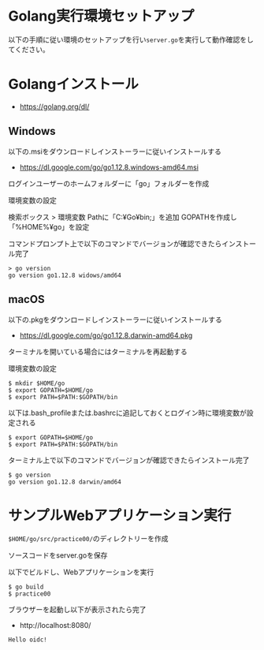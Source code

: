Golang実行環境セットアップ
=========

以下の手順に従い環境のセットアップを行い`server.go`を実行して動作確認をしてください。

# Golangインストール

* https://golang.org/dl/

## Windows

以下の.msiをダウンロードしインストーラーに従いインストールする

* https://dl.google.com/go/go1.12.8.windows-amd64.msi

ログインユーザーのホームフォルダーに「go」フォルダーを作成

環境変数の設定

検索ボックス > 環境変数
Pathに「C:¥Go¥bin;」を追加
GOPATHを作成し「%HOME%¥go」を設定

コマンドプロンプト上で以下のコマンドでバージョンが確認できたらインストール完了

```
> go version
go version go1.12.8 widows/amd64
```

## macOS

以下の.pkgをダウンロードしインストーラーに従いインストールする

* https://dl.google.com/go/go1.12.8.darwin-amd64.pkg

ターミナルを開いている場合にはターミナルを再起動する

環境変数の設定

```
$ mkdir $HOME/go
$ export GOPATH=$HOME/go
$ export PATH=$PATH:$GOPATH/bin
```

以下は.bash_profileまたは.bashrcに追記しておくとログイン時に環境変数が設定される

```
$ export GOPATH=$HOME/go
$ export PATH=$PATH:$GOPATH/bin
```

ターミナル上で以下のコマンドでバージョンが確認できたらインストール完了

```
$ go version
go version go1.12.8 darwin/amd64
```

# サンプルWebアプリケーション実行

`$HOME/go/src/practice00/`のディレクトリーを作成

ソースコードをserver.goを保存

以下でビルドし、Webアプリケーションを実行

```
$ go build
$ practice00
```

ブラウザーを起動し以下が表示されたら完了

* http://localhost:8080/

```
Hello oidc!
```
